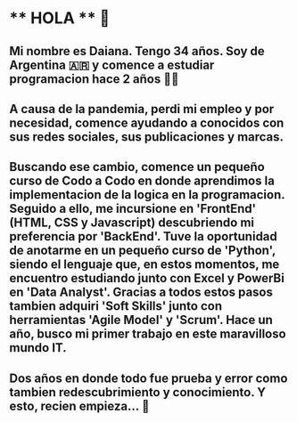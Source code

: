 # ** HOLA ** :wave:

## Mi nombre es Daiana. Tengo 34 años. Soy de Argentina :argentina: y comence a estudiar programacion hace 2 años :woman_technologist:

## A causa de la pandemia, perdi mi empleo y por necesidad, comence ayudando a conocidos con sus redes sociales, sus publicaciones y marcas.

## Buscando ese cambio, comence un pequeño curso de Codo a Codo en donde aprendimos la implementacion de la logica en la programacion. Seguido a ello, me incursione en 'FrontEnd' (HTML, CSS y Javascript) descubriendo mi preferencia por 'BackEnd'. Tuve la oportunidad de anotarme en un pequeño curso de 'Python', siendo el lenguaje que, en estos momentos, me encuentro estudiando junto con Excel y PowerBi en 'Data Analyst'. Gracias a todos estos pasos tambien adquiri 'Soft Skills' junto con herramientas 'Agile Model' y 'Scrum'. Hace un año, busco mi primer trabajo en este maravilloso mundo IT. 

## Dos años en donde todo fue prueba y error como tambien redescubrimiento y conocimiento. Y esto, recien empieza... :muscle:


